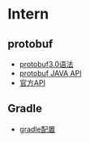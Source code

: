 # Intern
## protobuf
* [protobuf3.0语法](https://blog.csdn.net/u011518120/article/details/54604615)
* [protobuf JAVA API](https://my.oschina.net/pierrecai/blog/1329878)
* [官方API](https://developers.google.com/protocol-buffers/docs/reference/overview)

## Gradle
* [gradle配置](https://blog.csdn.net/achenyuan/article/details/80682288)

